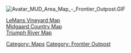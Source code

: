 ![](Avatar_MUD_Area_Map_-_Frontier_Outpost.GIF "Avatar_MUD_Area_Map_-_Frontier_Outpost.GIF")

[LeMans Vineyard Map](LeMans_Vineyard_Map "wikilink")  
[Midgaard Country Map](Midgaard_Country_Map "wikilink")  
[Triumph River Map](Triumph_River_Map "wikilink")  

[Category: Maps](Category:_Maps "wikilink") [Category: Frontier
Outpost](Category:_Frontier_Outpost "wikilink")
